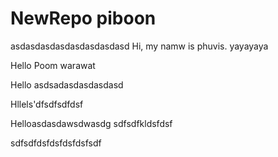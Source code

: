 # NewRepo piboon
asdasdasdasdasdasdasdasd
Hi, my namw is phuvis. yayayaya

Hello Poom warawat

Hello asdsadasdasdasdasd

Hllels'dfsdfsdfdsf

Helloasdasdawsdwasdg
sdfsdfkldsfdsf

sdfsdfdsfdsfdsfdsfsdf
